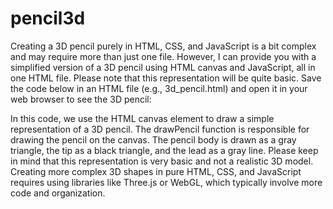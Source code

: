 # pencil3d

Creating a 3D pencil purely in HTML, CSS, and JavaScript is a bit complex and may require more than just one file. However, I can provide you with a simplified version of a 3D pencil using HTML canvas and JavaScript, all in one HTML file. Please note that this representation will be quite basic.
Save the code below in an HTML file (e.g., 3d_pencil.html) and open it in your web browser to see the 3D pencil:

In this code, we use the HTML canvas element to draw a simple representation of a 3D pencil. The drawPencil function is responsible for drawing the pencil on the canvas. The pencil body is drawn as a gray triangle, the tip as a black triangle, and the lead as a gray line.
Please keep in mind that this representation is very basic and not a realistic 3D model. Creating more complex 3D shapes in pure HTML, CSS, and JavaScript requires using libraries like Three.js or WebGL, which typically involve more code and organization.
